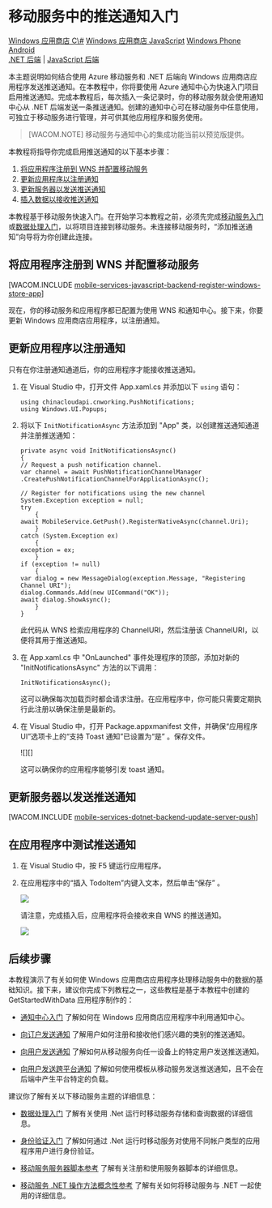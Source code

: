 <properties pageTitle="Get started with push notification hubs using .NET runtime mobile services" metaKeywords="" description="Learn how to use Azure Mobile Services and Notification Hubs to send push notifications to your Windows Store app." metaCanonical="" services="mobile" documentationCenter="Mobile" title="Get started with push notifications in Mobile Services" authors="wesmc,ricksal" solutions="" manager="" editor="" />
<tags ms.service="mobile"
    ms.date=""
    wacn.date=""
    />

# 移动服务中的推送通知入门

<div class="dev-center-tutorial-selector sublanding">
	<a href="/zh-cn/documentation/articles/mobile-services-dotnet-backend-windows-store-dotnet-get-started-push" title="Windows Store C#" class="current">Windows 应用商店 C\#</a>
	<a href="/zh-cn/documentation/articles/mobile-services-dotnet-backend-windows-store-javascript-get-started-push" title="Windows Store JavaScript">Windows 应用商店 JavaScript</a>
	<a href="/zh-cn/documentation/articles/mobile-services-dotnet-backend-windows-phone-get-started-push" title="Windows Phone">Windows Phone</a>
	<a href="/zh-cn/documentation/articles/mobile-services-dotnet-backend-android-get-started-push/" title="Android">Android</a>
</div>


<div class="dev-center-tutorial-subselector"><a href="/zh-cn/documentation/articles/mobile-services-dotnet-backend-windows-store-dotnet-get-started-push" title=".NET backend" class="current">.NET 后端</a> | <a href="/zh-cn/documentation/articles/mobile-services-javascript-backend-windows-store-dotnet-get-started-push/"  title="JavaScript backend">JavaScript 后端</a></div>

本主题说明如何结合使用 Azure 移动服务和 .NET 后端向 Windows 应用商店应用程序发送推送通知。在本教程中，你将要使用 Azure 通知中心为快速入门项目启用推送通知。完成本教程后，每次插入一条记录时，你的移动服务就会使用通知中心从 .NET 后端发送一条推送通知。创建的通知中心可在移动服务中任意使用，可独立于移动服务进行管理，并可供其他应用程序和服务使用。

> [WACOM.NOTE] 移动服务与通知中心的集成功能当前以预览版提供。

本教程将指导你完成启用推送通知的以下基本步骤：

1.  [将应用程序注册到 WNS 并配置移动服务][]
2.  [更新应用程序以注册通知][]
3.  [更新服务器以发送推送通知][]
4.  [插入数据以接收推送通知][]

本教程基于移动服务快速入门。在开始学习本教程之前，必须先完成[移动服务入门][]或[数据处理入门][]，以将项目连接到移动服务。未连接移动服务时，“添加推送通知”向导将为你创建此连接。

<a id="register"></a>
## 将应用程序注册到 WNS 并配置移动服务

[WACOM.INCLUDE [mobile-services-javascript-backend-register-windows-store-app][]]

现在，你的移动服务和应用程序都已配置为使用 WNS 和通知中心。接下来，你要更新 Windows 应用商店应用程序，以注册通知。

<a id="update-app"></a>
## 更新应用程序以注册通知

只有在你注册通知通道后，你的应用程序才能接收推送通知。

1.  在 Visual Studio 中，打开文件 App.xaml.cs 并添加以下 `using` 语句：

        using chinacloudapi.cnworking.PushNotifications;
        using Windows.UI.Popups;

2.  将以下 `InitNotificationAsync` 方法添加到 "App" 类，以创建推送通知通道并注册推送通知：

        private async void InitNotificationsAsync()
        {
        // Request a push notification channel.
        var channel = await PushNotificationChannelManager
        .CreatePushNotificationChannelForApplicationAsync();

        // Register for notifications using the new channel
        System.Exception exception = null;
        try
            {
        await MobileService.GetPush().RegisterNativeAsync(channel.Uri);
            }
        catch (System.Exception ex)
            {
        exception = ex;
            }
        if (exception != null)
            {
        var dialog = new MessageDialog(exception.Message, "Registering Channel URI");
        dialog.Commands.Add(new UICommand("OK"));
        await dialog.ShowAsync();
            }
        }

    此代码从 WNS 检索应用程序的 ChannelURI，然后注册该 ChannelURI，以便将其用于推送通知。

3.  在 App.xaml.cs 中 "OnLaunched" 事件处理程序的顶部，添加对新的 "InitNotificationsAsync" 方法的以下调用：

        InitNotificationsAsync();

    这可以确保每次加载页时都会请求注册。在应用程序中，你可能只需要定期执行此注册以确保注册是最新的。

4.  在 Visual Studio 中，打开 Package.appxmanifest 文件，并确保“应用程序 UI”选项卡上的“支持 Toast 通知”已设置为“是” 。保存文件。

    ![][]

    这可以确保你的应用程序能够引发 toast 通知。
<a id="update-server"></a> 
## 更新服务器以发送推送通知

[WACOM.INCLUDE [mobile-services-dotnet-backend-update-server-push][]]

<a id="test"></a>
## 在应用程序中测试推送通知

1.  在 Visual Studio 中，按 F5 键运行应用程序。

2.  在应用程序中的“插入 TodoItem”内键入文本，然后单击“保存” 。

    ![][1]

    请注意，完成插入后，应用程序将会接收来自 WNS 的推送通知。

    ![][2]

<a name="next-steps"> </a>
## 后续步骤

本教程演示了有关如何使 Windows 应用商店应用程序处理移动服务中的数据的基础知识。接下来，建议你完成下列教程之一，这些教程是基于本教程中创建的 GetStartedWithData 应用程序制作的：

-   [通知中心入门][]
    了解如何在 Windows 应用商店应用程序中利用通知中心。

-   [向订户发送通知][]
    了解用户如何注册和接收他们感兴趣的类别的推送通知。

-   [向用户发送通知][]
    了解如何从移动服务向任一设备上的特定用户发送推送通知。

-   [向用户发送跨平台通知][]
    了解如何使用模板从移动服务发送推送通知，且不会在后端中产生平台特定的负载。

建议你了解有关以下移动服务主题的详细信息：

-   [数据处理入门][]
    了解有关使用 .Net 运行时移动服务存储和查询数据的详细信息。

-   [身份验证入门][]
    了解如何通过 .Net 运行时移动服务对使用不同帐户类型的应用程序用户进行身份验证。

-   [移动服务服务器脚本参考][]
    了解有关注册和使用服务器脚本的详细信息。

-   [移动服务 .NET 操作方法概念性参考][]
    了解有关如何将移动服务与 .NET 一起使用的详细信息。

  [Windows 应用商店 C\#]: /zh-cn/documentation/articles/mobile-services-dotnet-backend-windows-store-dotnet-get-started-push "Windows 应用商店 C#"
  [Windows 应用商店 JavaScript]: /zh-cn/documentation/articles/mobile-services-dotnet-backend-windows-store-javascript-get-started-push "Windows 应用商店 JavaScript"
  [Windows Phone]: /zh-cn/documentation/articles/mobile-services-dotnet-backend-windows-phone-get-started-push "Windows Phone"
  [Android]: /zh-cn/documentation/articles/mobile-services-dotnet-backend-android-get-started-push/ "Android"
  [.NET 后端]: /zh-cn/documentation/articles/mobile-services-dotnet-backend-windows-store-dotnet-get-started-push ".NET 后端"
  [JavaScript 后端]: /zh-cn/documentation/articles/mobile-services-javascript-backend-windows-store-dotnet-get-started-push/ "JavaScript 后端"
  [将应用程序注册到 WNS 并配置移动服务]: #register
  [更新应用程序以注册通知]: #update-app
  [更新服务器以发送推送通知]: #update-server
  [插入数据以接收推送通知]: #test
  [移动服务入门]: /zh-cn/documentation/articles/mobile-services-dotnet-backend-windows-store-get-started
  [数据处理入门]: /zh-cn/documentation/articles/mobile-services-dotnet-backend-windows-store-dotnet-get-started-data
  [mobile-services-javascript-backend-register-windows-store-app]: ../includes/mobile-services-javascript-backend-register-windows-store-app.md
  [0]: ./media/mobile-services-dotnet-backend-windows-store-dotnet-get-started-push/enable-toast.png
  [mobile-services-dotnet-backend-update-server-push]: ../includes/mobile-services-dotnet-backend-update-server-push.md
  [1]: ./media/mobile-services-dotnet-backend-windows-store-dotnet-get-started-push/mobile-quickstart-push1.png
  [2]: ./media/mobile-services-dotnet-backend-windows-store-dotnet-get-started-push/mobile-quickstart-push2.png
  [通知中心入门]: /documentation/articles/notification-hubs-windows-store-dotnet-get-started/
  [向订户发送通知]: /documentation/articles/notification-hubs-windows-store-dotnet-send-breaking-news/
  [向用户发送通知]: /documentation/articles/mobile-services-dotnet-backend-windows-store-dotnet-push-notifications-app-users/
  [向用户发送跨平台通知]: /documentation/articles/mobile-services-javascript-backend-windows-store-dotnet-push-notifications-app-users/
  [身份验证入门]: /zh-cn/documentation/articles/mobile-services-dotnet-backend-windows-store-dotnet-get-started-users
  [移动服务服务器脚本参考]: http://go.microsoft.com/fwlink/?LinkId=262293
  [移动服务 .NET 操作方法概念性参考]: /zh-cn/documentation/articles/mobile-services-windows-dotnet-how-to-use-client-library
